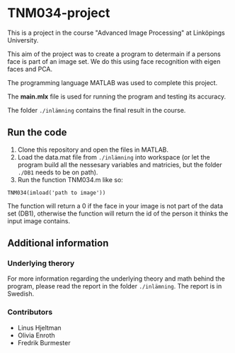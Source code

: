 # TNM034-project
This is a project in the course "Advanced Image Processing" at Linköpings University. 

This aim of the project was to create a program to determain if a persons face is part of an image set. We do this using face recognition with eigen faces and PCA.

The programming language MATLAB was used to complete this project.

The **main.mlx** file is used for running the program and testing its accuracy. 

The folder `./inlämning` contains the final result in the course. 

## Run the code
1. Clone this repository and open the files in MATLAB.
2. Load the data.mat file from `./inlämning` into workspace (or let the program build all the nessesary variables and matricies, but the folder `./DB1` needs to be on path). 
3. Run the function TNM034.m like so:
```
TNM034(imload('path to image')) 
```
The function will return a 0 if the face in your image is not part of the data set (DB1), otherwise the function will return the id of the person it thinks the input image contains.

## Additional information
### Underlying therory
For more information regarding the underlying theory and math behind the program, please read the report in the folder `./inlämning`. The report is in Swedish. 

### Contributors
- Linus Hjeltman
- Olivia Enroth
- Fredrik Burmester
